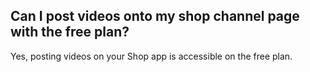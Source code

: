## Can I post videos onto my shop channel page with the free plan?

Yes, posting videos on your Shop app is accessible on the free plan. 
